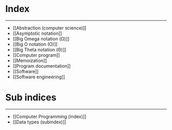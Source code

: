 # Index
---
- [[Abstraction (computer science)]]
- [[Asymptotic notation]]
- [[Big Omega notation (Ω)]]
- [[Big O notation (O)]]
- [[Big Theta notation (Θ)]]
- [[Computer program]]
- [[Memoization]]
- [[Program documentation]]
- [[Software]]
- [[Software engineering]]

# Sub indices
---
- [[Computer Programming (index)]]
- [[Data types (subindex)]]